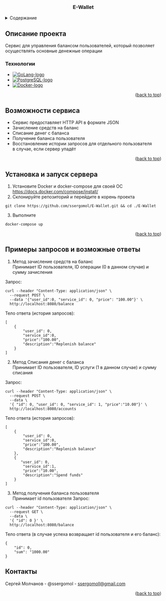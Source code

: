 <a id="readme-top"></a>

<br />
<div align="center">
  <a href="https://github.com/ssergomol/E-Wallet">
</a>

<h3 align="center">E-Wallet</h3>
</div>





<!-- TABLE OF CONTENTS -->
<details>
  <summary>Содержание</summary>
  <ol>
    <li>
      <a href="#описание-проекта">Описание проекта</a>
      <ul>
        <li><a href="#технологии">Технологии</a></li>
      </ul>
    </li>
    <li><a href="#возможности-сервиса">Возможности сервиса</a></li>
    <li>
      <a href="#установка-и-запуск-сервера">Установка и запуск сервера</a>
    </li>
    <li><a href="#контакты">Контакты</a></li>
  </ol>
</details>

<!-- ABOUT THE PROJECT -->
<!-- ## About the project -->
## Описание проекта

Сервис для управления балансом пользователей, который позволяет осуществлять основные денежные операции
<!-- Service for managing users' balance which allows the money operations such as crediting funds, debiting funds, transferring funds from user to user as well as  obtaining the user's balance -->

<!-- TECHNOLOGIES -->
### Технологии
<!-- ### Technologies -->

* [![GoLang-logo]][GoLang-url]
* [![PostgreSQL-logo]][PostgreSQL-url]
* [![Docker-logo]][Docker-url]

<p align="right">(<a href="#readme-top">back to top</a>)</p>

<!-- Features -->
<!-- ## Features and implementations -->
## Возможности сервиса

* Сервис предоставляет HTTP API в формате JSON
* Зачисление средств на баланс
* Cписание денег c баланса
* Получение баланса пользователя
* Восстановление истории запросов для отдельного пользователя  
в случае, если сервер упадёт

<p align="right">(<a href="#readme-top">back to top</a>)</p>

<!-- ## Installation -->
## Установка и запуск сервера
1. Установите Docker и docker-compose для своей ОС https://docs.docker.com/compose/install/
2. Склонируйте репозиторий и перейдите в корень проекта
```
git clone https://github.com/ssergomol/E-Wallet.git && cd ./E-Wallet
```
3. Выполните
```sh
docker-compose up
```

<p align="right">(<a href="#readme-top">back to top</a>)</p>

## Примеры запросов и возможные ответы
1. Метод зачисление средств на баланс  
Принимает ID пользователя, ID операции (0 в данном случае) и сумму зачисления

Запрос:

```
curl --header "Content-Type: application/json" \
  --request POST \
  --data '{"user_id":0, "service_id": 0, "price": "100.00"}' \
  http://localhost:8080/balance
```

Тело ответа (история запросов):

```
[
    {
        "user_id": 0,
        "service_id":0,
        "price":"100.00",
        "description":"Replenish balance"
    }
]
```

2. Метод Cписания денег c баланса  
Принимает ID пользователя, ID услуги (1 в данном случае) и сумму списания

Запрос:
```
curl --header "Content-Type: application/json" \
  --request POST \
  --data \
  '{ "id": 0, "user_id": 0, "service_id": 1, "price":"10.00"}' \
  http://localhost:8080/accounts
```

Тело ответа (история запросов):
```
[
    {
        "user_id": 0,
        "service_id":0,
        "price":"100.00",
        "description":"Replenish balance"
    },
    {
       "user_id": 0,
        "service_id":1,
        "price":"10.00",
        "description":"Spend funds" 
    }
]
```

3. Метод получения баланса пользователя  
Принимает id пользователя
Запрос:
```
curl --header "Content-Type: application/json" \
  --request GET \
  --data \
  '{ "id": 0 }' \
  http://localhost:8080/balance
```

Тело ответа (в случае успеха возвращает id пользователя и его баланс):
```
{ 
    "id": 0,
    "sum": "1000.00"
}
```

<!-- CONTRIBUTING -->
<!-- ## Contributing

If you have any intentions that would make this project better, fork the repo and create pull request

1. Fork the Project
2. Create your Feature Branch (`git checkout -b feature/AmazingFeature`)
3. Commit your Changes (`git commit -m 'Add some AmazingFeature'`)
4. Push to the Branch (`git push origin feature/AmazingFeature`)
5. Open a Pull Request

<p align="right">(<a href="#readme-top">back to top</a>)</p> -->



<!-- CONTACT -->
<!-- ## Contact -->
## Контакты

Сергей Молчанов - @ssergomol - ssergomoll@gmail.com

<p align="right">(<a href="#readme-top">back to top</a>)</p>

[React-logo]: https://img.shields.io/badge/React-20232A?style=for-the-badge&logo=react&logoColor=61DAFB
[React-url]: https://reactjs.org/
[GoLang-url]: https://go.dev
[GoLang-logo]: https://img.shields.io/badge/GoLang-ffffff?style=for-the-badge&logo=Go&logoColor=7bccec
[product-screenshot]: images/home_page.png
[PostgreSQL-url]: https://www.postgresql.org/
[PostgreSQL-logo]: https://img.shields.io/badge/PostgreSQL-ffffff?style=for-the-badge&logo=PostgreSQL&logoColor=008bb9
[JavaScript-url]: https://javascript.com
[JavaScript-logo]: https://img.shields.io/badge/JavaScript-323330?style=for-the-badge&logo=javascript&logoColor=f0db4f
[Docker-logo]: https://img.shields.io/badge/Docker-ffffff?style=for-the-badge&logo=docker&logoColor=0db7ed
[Docker-url]: https://www.docker.com/
